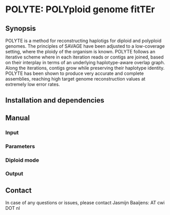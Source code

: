 # POLYTE: POLYploid genome fitTEr

## Synopsis

POLYTE is a method for reconstructing haplotigs for diploid and polyploid
genomes. The principles of SAVAGE have been adjusted to a low-coverage setting,
where the ploidy of the organism is known. POLYTE follows an iterative scheme
where in each iteration reads or contigs are joined, based on their interplay in
terms of an underlying haplotype-aware overlap graph. Along the iterations,
contigs grow while preserving their haplotype identity. POLYTE has been shown
to produce very accurate and complete assemblies, reaching high target genome
reconstruction values at extremely low error rates.

## Installation and dependencies



## Manual

### Input

### Parameters

### Diploid mode

### Output



## Contact   

In case of any questions or issues, please contact Jasmijn Baaijens:
<lastname> AT cwi DOT nl
